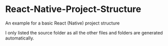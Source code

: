 # React-Native-Project-Structure
An example for a basic React (Native) project structure 

I only listed the source folder as all the other files and folders are generated automatically.
